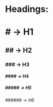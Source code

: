 # Headings:

# \# &#8594;  H1  
## \## &#8594; H2 
### \### &#8594; H3 
#### \#### &#8594; H4 
##### \##### &#8594; H5 
###### \###### &#8594; H6 
